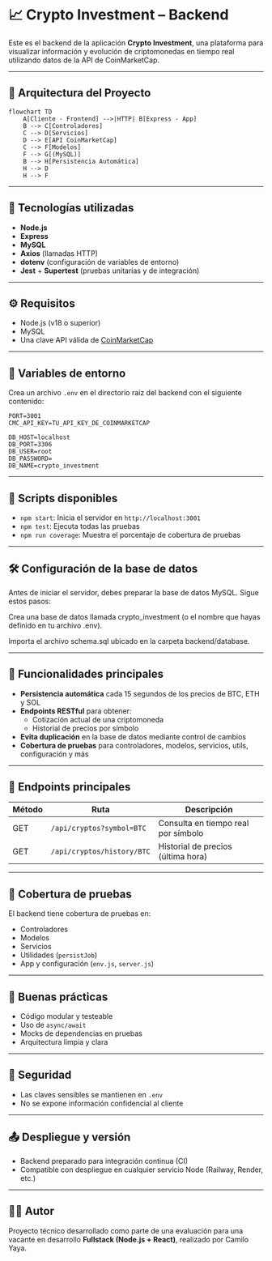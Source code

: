 
# 📈 Crypto Investment – Backend

Este es el backend de la aplicación **Crypto Investment**, una plataforma para visualizar información y evolución de criptomonedas en tiempo real utilizando datos de la API de CoinMarketCap.

---

## 🧱 Arquitectura del Proyecto

```mermaid
flowchart TD
    A[Cliente - Frontend] -->|HTTP| B[Express - App]
    B --> C[Controladores]
    C --> D[Servicios]
    D --> E[API CoinMarketCap]
    C --> F[Modelos]
    F --> G[(MySQL)]
    B --> H[Persistencia Automática]
    H --> D
    H --> F
```

---

## 🚀 Tecnologías utilizadas

- **Node.js**
- **Express**
- **MySQL**
- **Axios** (llamadas HTTP)
- **dotenv** (configuración de variables de entorno)
- **Jest** + **Supertest** (pruebas unitarias y de integración)

---

## ⚙️ Requisitos

- Node.js (v18 o superior)
- MySQL
- Una clave API válida de [CoinMarketCap](https://coinmarketcap.com/api/)

---

## 📂 Variables de entorno

Crea un archivo `.env` en el directorio raíz del backend con el siguiente contenido:

```env
PORT=3001
CMC_API_KEY=TU_API_KEY_DE_COINMARKETCAP

DB_HOST=localhost
DB_PORT=3306
DB_USER=root
DB_PASSWORD=
DB_NAME=crypto_investment
```

---

## 🧪 Scripts disponibles

- `npm start`: Inicia el servidor en `http://localhost:3001`
- `npm test`: Ejecuta todas las pruebas
- `npm run coverage`: Muestra el porcentaje de cobertura de pruebas

---

## 🛠️ Configuración de la base de datos
Antes de iniciar el servidor, debes preparar la base de datos MySQL. Sigue estos pasos:

Crea una base de datos llamada crypto_investment (o el nombre que hayas definido en tu archivo .env).

Importa el archivo schema.sql ubicado en la carpeta backend/database.

---

## 🧠 Funcionalidades principales

- **Persistencia automática** cada 15 segundos de los precios de BTC, ETH y SOL
- **Endpoints RESTful** para obtener:
  - Cotización actual de una criptomoneda
  - Historial de precios por símbolo
- **Evita duplicación** en la base de datos mediante control de cambios
- **Cobertura de pruebas** para controladores, modelos, servicios, utils, configuración y más

---

## 📮 Endpoints principales

| Método | Ruta                          | Descripción                          |
|--------|-------------------------------|--------------------------------------|
| GET    | `/api/cryptos?symbol=BTC`     | Consulta en tiempo real por símbolo |
| GET    | `/api/cryptos/history/BTC`    | Historial de precios (última hora)  |

---

## 🧪 Cobertura de pruebas

El backend tiene cobertura de pruebas en:

- Controladores
- Modelos
- Servicios
- Utilidades (`persistJob`)
- App y configuración (`env.js`, `server.js`)

---

## 🧰 Buenas prácticas

- Código modular y testeable
- Uso de `async/await`
- Mocks de dependencias en pruebas
- Arquitectura limpia y clara

---

## 🔐 Seguridad

- Las claves sensibles se mantienen en `.env`
- No se expone información confidencial al cliente

---

## 📤 Despliegue y versión

- Backend preparado para integración continua (CI)
- Compatible con despliegue en cualquier servicio Node (Railway, Render, etc.)

---

## 🧑‍💻 Autor

Proyecto técnico desarrollado como parte de una evaluación para una vacante en desarrollo **Fullstack (Node.js + React)**, realizado por Camilo Yaya.
